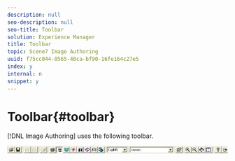 ```yaml
---
description: null
seo-description: null
seo-title: Toolbar
solution: Experience Manager
title: Toolbar
topic: Scene7 Image Authoring
uuid: f75cc044-0565-40ca-bf90-16fe164c27e5
index: y
internal: n
snippet: y
---
```


# Toolbar{#toolbar}

 [!DNL Image Authoring] uses the following toolbar.

![](assets/toolbar.png)

